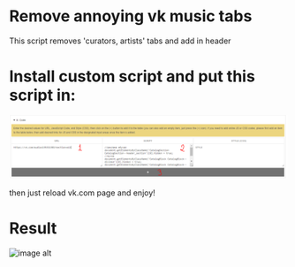 # Remove annoying vk music tabs
 This script removes 'curators, artists' tabs and add in header

# Install custom script and put this script in:
![image alt](https://github.com/F11GAR0/Remove-annoying-vk-music-tabs/blob/main/data/howto.PNG)
 
 then just reload vk.com page and enjoy!

# Result
![image alt](https://github.com/F11GAR0/Remove-annoying-vk-music-tabs/tree/main/data/result.PNG)
 